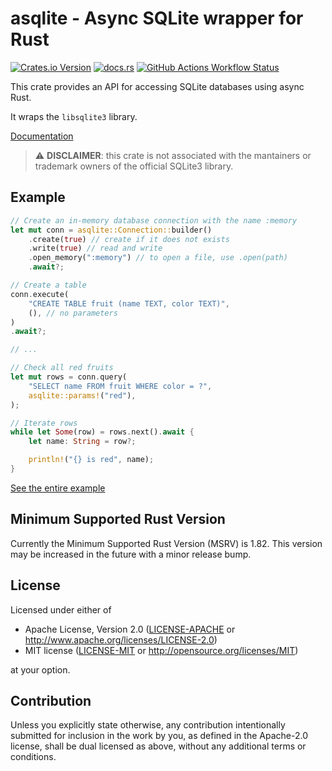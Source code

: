 # asqlite - Async SQLite wrapper for Rust

[![Crates.io Version](https://img.shields.io/crates/v/asqlite)](https://crates.io/crates/asqlite)
[![docs.rs](https://img.shields.io/docsrs/asqlite)](https://docs.rs/asqlite/latest/asqlite/)
[![GitHub Actions Workflow Status](https://img.shields.io/github/actions/workflow/status/nicbn/asqlite/build_and_test.yaml)](https://github.com/nicbn/asqlite/actions)

This crate provides an API for accessing SQLite databases using
async Rust.

It wraps the `libsqlite3` library.

[Documentation](https://docs.rs/asqlite/latest/asqlite/)

> ⚠️ **DISCLAIMER**: this crate is not associated with the mantainers or
  trademark owners of the official SQLite3 library.

## Example

```rs
// Create an in-memory database connection with the name :memory
let mut conn = asqlite::Connection::builder()
    .create(true) // create if it does not exists
    .write(true) // read and write
    .open_memory(":memory") // to open a file, use .open(path)
    .await?;

// Create a table
conn.execute(
    "CREATE TABLE fruit (name TEXT, color TEXT)",
    (), // no parameters
)
.await?;

// ...

// Check all red fruits
let mut rows = conn.query(
    "SELECT name FROM fruit WHERE color = ?",
    asqlite::params!("red"),
);

// Iterate rows
while let Some(row) = rows.next().await {
    let name: String = row?;

    println!("{} is red", name);
}
```

[See the entire example](examples/apples_and_oranges.rs)

## Minimum Supported Rust Version

Currently the Minimum Supported Rust Version (MSRV) is 1.82. This version may
be increased in the future with a minor release bump.

## License

Licensed under either of

 * Apache License, Version 2.0
   ([LICENSE-APACHE](LICENSE-APACHE) or http://www.apache.org/licenses/LICENSE-2.0)
 * MIT license
   ([LICENSE-MIT](LICENSE-MIT) or http://opensource.org/licenses/MIT)

at your option.

## Contribution

Unless you explicitly state otherwise, any contribution intentionally submitted
for inclusion in the work by you, as defined in the Apache-2.0 license, shall be
dual licensed as above, without any additional terms or conditions.
